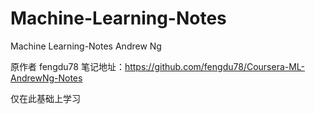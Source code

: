 # Machine-Learning-Notes
Machine Learning-Notes Andrew Ng

原作者 fengdu78 笔记地址：https://github.com/fengdu78/Coursera-ML-AndrewNg-Notes

仅在此基础上学习
